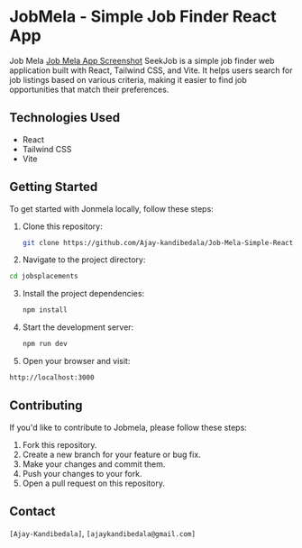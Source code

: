 # JobMela - Simple Job Finder React App
Job Mela
[Job Mela App Screenshot](#Screenshot2.png,#Screenshot1.png,#Screenshot3.png,#Screenshot4.png,#Screenshot5.png,#Screenshot6.png,#Screenshot7.png)
SeekJob is a simple job finder web application built with React, Tailwind CSS, and Vite. It helps users search for job listings based on various criteria, making it easier to find job opportunities that match their preferences.


## Technologies Used

- React
- Tailwind CSS
- Vite

## Getting Started

To get started with Jonmela locally, follow these steps:

1. Clone this repository:

   ```bash
   git clone https://github.com/Ajay-kandibedala/Job-Mela-Simple-React-App.git 
   ```
2. Navigate to the project directory:

  ```bash
  cd jobsplacements
  ```
3. Install the project dependencies:

   ```bash
   npm install
   ```
4. Start the development server:

   ```bash
   npm run dev
   ```
5. Open your browser and visit:

 ```bash
 http://localhost:3000
```
## Contributing
If you'd like to contribute to Jobmela, please follow these steps:

1. Fork this repository.
2. Create a new branch for your feature or bug fix.
3. Make your changes and commit them.
4. Push your changes to your fork.
5. Open a pull request on this repository.

## Contact
`[Ajay-Kandibedala]`, `[ajaykandibedala@gmail.com]`

